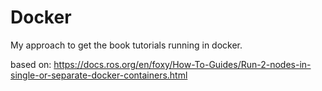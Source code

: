 # Docker

My approach to get the book tutorials running in docker.

based on: <https://docs.ros.org/en/foxy/How-To-Guides/Run-2-nodes-in-single-or-separate-docker-containers.html>

